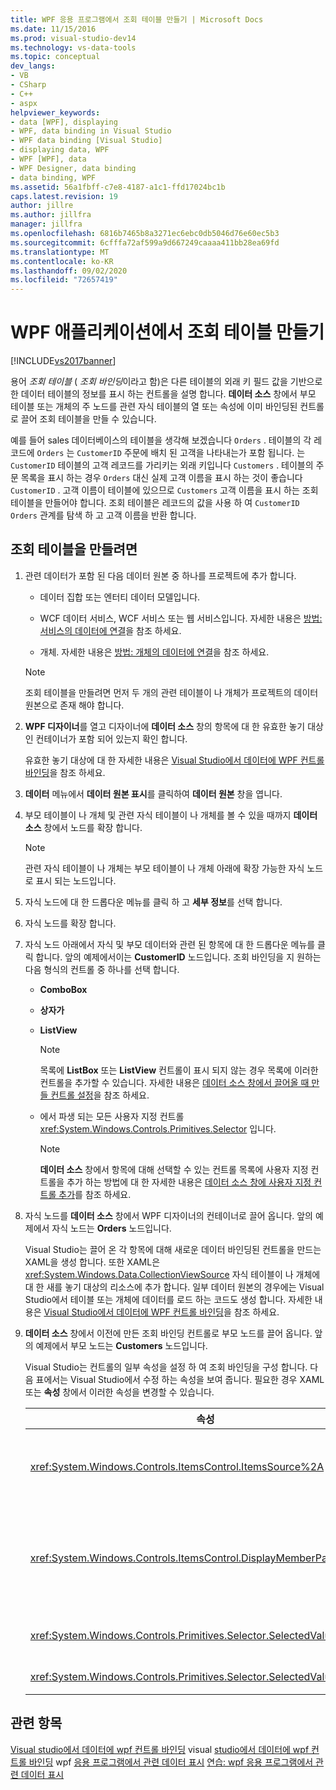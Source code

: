 ```yaml
---
title: WPF 응용 프로그램에서 조회 테이블 만들기 | Microsoft Docs
ms.date: 11/15/2016
ms.prod: visual-studio-dev14
ms.technology: vs-data-tools
ms.topic: conceptual
dev_langs:
- VB
- CSharp
- C++
- aspx
helpviewer_keywords:
- data [WPF], displaying
- WPF, data binding in Visual Studio
- WPF data binding [Visual Studio]
- displaying data, WPF
- WPF [WPF], data
- WPF Designer, data binding
- data binding, WPF
ms.assetid: 56a1fbff-c7e8-4187-a1c1-ffd17024bc1b
caps.latest.revision: 19
author: jillre
ms.author: jillfra
manager: jillfra
ms.openlocfilehash: 6816b7465b8a3271ec6ebc0db5046d76e60ec5b3
ms.sourcegitcommit: 6cfffa72af599a9d667249caaaa411bb28ea69fd
ms.translationtype: MT
ms.contentlocale: ko-KR
ms.lasthandoff: 09/02/2020
ms.locfileid: "72657419"
---
```

# <a name="create-lookup-tables-in-wpf-applications"></a>WPF 애플리케이션에서 조회 테이블 만들기
[!INCLUDE[vs2017banner](../includes/vs2017banner.md)]

용어 *조회 테이블* ( *조회 바인딩*이라고 함)은 다른 테이블의 외래 키 필드 값을 기반으로 한 데이터 테이블의 정보를 표시 하는 컨트롤을 설명 합니다. **데이터 소스** 창에서 부모 테이블 또는 개체의 주 노드를 관련 자식 테이블의 열 또는 속성에 이미 바인딩된 컨트롤로 끌어 조회 테이블을 만들 수 있습니다.

 예를 들어 sales 데이터베이스의 테이블을 생각해 보겠습니다 `Orders` . 테이블의 각 레코드에 `Orders` 는 `CustomerID` 주문에 배치 된 고객을 나타내는가 포함 됩니다. 는 `CustomerID` 테이블의 고객 레코드를 가리키는 외래 키입니다 `Customers` . 테이블의 주문 목록을 표시 하는 경우 `Orders` 대신 실제 고객 이름을 표시 하는 것이 좋습니다 `CustomerID` . 고객 이름이 테이블에 있으므로 `Customers` 고객 이름을 표시 하는 조회 테이블을 만들어야 합니다. 조회 테이블은 레코드의 값을 사용 하 여 `CustomerID` `Orders` 관계를 탐색 하 고 고객 이름을 반환 합니다.

## <a name="to-create-a-lookup-table"></a>조회 테이블을 만들려면

1. 관련 데이터가 포함 된 다음 데이터 원본 중 하나를 프로젝트에 추가 합니다.

    - 데이터 집합 또는 엔터티 데이터 모델입니다.

    - WCF 데이터 서비스, WCF 서비스 또는 웹 서비스입니다. 자세한 내용은 [방법: 서비스의 데이터에 연결](../data-tools/how-to-connect-to-data-in-a-service.md)을 참조 하세요.

    - 개체. 자세한 내용은 [방법: 개체의 데이터에 연결](https://msdn.microsoft.com/library/862fd351-0f4d-4220-9743-6103b87dc24b)을 참조 하세요.

    > [!NOTE]
    > 조회 테이블을 만들려면 먼저 두 개의 관련 테이블이 나 개체가 프로젝트의 데이터 원본으로 존재 해야 합니다.

2. **WPF 디자이너**를 열고 디자이너에 **데이터 소스** 창의 항목에 대 한 유효한 놓기 대상인 컨테이너가 포함 되어 있는지 확인 합니다.

     유효한 놓기 대상에 대 한 자세한 내용은 [Visual Studio에서 데이터에 WPF 컨트롤 바인딩](../data-tools/bind-wpf-controls-to-data-in-visual-studio1.md)을 참조 하세요.

3. **데이터** 메뉴에서 **데이터 원본 표시**를 클릭하여 **데이터 원본** 창을 엽니다.

4. 부모 테이블이 나 개체 및 관련 자식 테이블이 나 개체를 볼 수 있을 때까지 **데이터 소스** 창에서 노드를 확장 합니다.

    > [!NOTE]
    > 관련 자식 테이블이 나 개체는 부모 테이블이 나 개체 아래에 확장 가능한 자식 노드로 표시 되는 노드입니다.

5. 자식 노드에 대 한 드롭다운 메뉴를 클릭 하 고 **세부 정보**를 선택 합니다.

6. 자식 노드를 확장 합니다.

7. 자식 노드 아래에서 자식 및 부모 데이터와 관련 된 항목에 대 한 드롭다운 메뉴를 클릭 합니다. 앞의 예제에서이는 **CustomerID** 노드입니다. 조회 바인딩을 지 원하는 다음 형식의 컨트롤 중 하나를 선택 합니다.

    - **ComboBox**

    - **상자가**

    - **ListView**

        > [!NOTE]
        > 목록에 **ListBox** 또는 **ListView** 컨트롤이 표시 되지 않는 경우 목록에 이러한 컨트롤을 추가할 수 있습니다. 자세한 내용은 [데이터 소스 창에서 끌어올 때 만들 컨트롤 설정](../data-tools/set-the-control-to-be-created-when-dragging-from-the-data-sources-window.md)을 참조 하세요.

    - 에서 파생 되는 모든 사용자 지정 컨트롤 <xref:System.Windows.Controls.Primitives.Selector> 입니다.

        > [!NOTE]
        > **데이터 소스** 창에서 항목에 대해 선택할 수 있는 컨트롤 목록에 사용자 지정 컨트롤을 추가 하는 방법에 대 한 자세한 내용은 [데이터 소스 창에 사용자 지정 컨트롤 추가](../data-tools/add-custom-controls-to-the-data-sources-window.md)를 참조 하세요.

8. 자식 노드를 **데이터 소스** 창에서 WPF 디자이너의 컨테이너로 끌어 옵니다. 앞의 예제에서 자식 노드는 **Orders** 노드입니다.

     Visual Studio는 끌어 온 각 항목에 대해 새로운 데이터 바인딩된 컨트롤을 만드는 XAML을 생성 합니다. 또한 XAML은 <xref:System.Windows.Data.CollectionViewSource> 자식 테이블이 나 개체에 대 한 새를 놓기 대상의 리소스에 추가 합니다. 일부 데이터 원본의 경우에는 Visual Studio에서 테이블 또는 개체에 데이터를 로드 하는 코드도 생성 합니다. 자세한 내용은 [Visual Studio에서 데이터에 WPF 컨트롤 바인딩](../data-tools/bind-wpf-controls-to-data-in-visual-studio1.md)을 참조 하세요.

9. **데이터 소스** 창에서 이전에 만든 조회 바인딩 컨트롤로 부모 노드를 끌어 옵니다. 앞의 예제에서 부모 노드는 **Customers** 노드입니다.

     Visual Studio는 컨트롤의 일부 속성을 설정 하 여 조회 바인딩을 구성 합니다. 다음 표에서는 Visual Studio에서 수정 하는 속성을 보여 줍니다. 필요한 경우 XAML 또는 **속성** 창에서 이러한 속성을 변경할 수 있습니다.

    |속성|설정 설명|
    |--------------|----------------------------|
    |<xref:System.Windows.Controls.ItemsControl.ItemsSource%2A>|이 속성은 컨트롤에 표시 되는 데이터를 가져오는 데 사용 되는 컬렉션 또는 바인딩을 지정 합니다. Visual Studio는 <xref:System.Windows.Data.CollectionViewSource> 컨트롤로 끌어 온 부모 데이터의로이 속성을 설정 합니다.|
    |<xref:System.Windows.Controls.ItemsControl.DisplayMemberPath%2A>|이 속성은 컨트롤에 표시 되는 데이터 항목의 경로를 지정 합니다. Visual Studio는 기본 키 뒤에 문자열 데이터 형식이 있는 부모 데이터의 첫 번째 열 또는 속성으로이 속성을 설정 합니다.<br /><br /> 부모 데이터에 다른 열 이나 속성을 표시 하려는 경우이 속성을 다른 속성의 경로로 변경 합니다.|
    |<xref:System.Windows.Controls.Primitives.Selector.SelectedValue%2A>|Visual Studio는이 속성을 디자이너로 끌어 온 자식 데이터의 열 또는 속성에 바인딩합니다. 부모 데이터의 외래 키입니다.|
    |<xref:System.Windows.Controls.Primitives.Selector.SelectedValuePath%2A>|Visual Studio는 부모 데이터의 외래 키인 자식 데이터의 열 또는 속성 경로에이 속성을 설정 합니다.|

## <a name="see-also"></a>관련 항목
 [Visual studio에서 데이터에 wpf 컨트롤 바인딩](../data-tools/bind-wpf-controls-to-data-in-visual-studio1.md) visual [studio에서 데이터에 wpf 컨트롤 바인딩](../data-tools/bind-wpf-controls-to-data-in-visual-studio2.md) wpf [응용 프로그램에서 관련 데이터 표시](../data-tools/display-related-data-in-wpf-applications.md) [연습: wpf 응용 프로그램에서 관련 데이터 표시](../data-tools/walkthrough-displaying-related-data-in-a-wpf-application.md)
